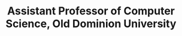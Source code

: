 ---
order_number: 0
name: "Dr. Jian Wu"
category: "faculty"
role: "PI"
title: "Assistant Professor of Computer Science, Old Dominion University"
bio: "My research interests include text mining, scholarly big data, applied machine learning and deep learning, natural language processing, and information retrieval"
img: "jian-wu.png"
collection: team
website: "https://www.cs.odu.edu/~jwu/"
email: "mailto:j1wu@odu.edu"
---